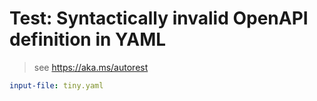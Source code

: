 # Test: Syntactically invalid OpenAPI definition in YAML

> see https://aka.ms/autorest

``` yaml 
input-file: tiny.yaml
```